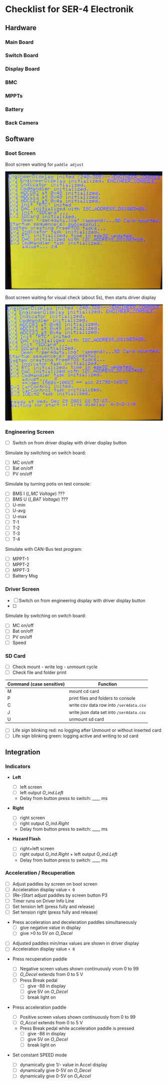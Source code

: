 # Checklist for SER-4 Electronik

## Hardware

### Main Board

### Switch Board

### Display Board

### BMC

### MPPTs

### Battery

### Back Camera

## Software

### Boot Screen

Boot screen waiting for `paddle adjust`

![phase1](assets.CHECKLIST_HW_SW/bootscreen-phase1.jpg)

Boot screen waiting for visual check (about 5s), then starts driver display

![phase2](assets.CHECKLIST_HW_SW/bootscreen-phase2.jpg)

### Engineering Screen

- [ ] Switch on from driver display with driver display button

Simulate by switching on switch board:

- [ ] MC on/off
- [ ] Bat on/off
- [ ] PV on/off

Simulate by turning potis on test console:

- [ ] BMS  I (*I_MC Voltage*) ???
- [ ] BMS U (*I_BAT Voltage*) ???
- [ ] U-min
- [ ] U-avg
- [ ] U-max
- [ ] T-1
- [ ] T-2
- [ ] T-3
- [ ] T-4

Simulate with CAN-Bus test program:

- [ ] MPPT-1
- [ ] MPPT-2
- [ ] MPPT-3
- [ ] Battery Msg

### Driver Screen

- [ ] Switch on from engineering display with driver display button
- [ ] 

Simulate by switching on switch board:

- [ ] MC on/off
- [ ] Bat on/off
- [ ] PV on/off
- [ ] Speed

### SD Card

- [ ] Check mount - write log - unmount cycle
- [ ] Check file and folder print

| Command (case sensitive) | Function                                   |
| ------------------------ | ------------------------------------------ |
| M                        | mount cd card                              |
| P                        | print files and folders to console         |
| C                        | write csv data row into `/ser4data.csv`  |
| J                        | write json data set into `/ser4data.csv` |
| U                        | unmount sd card                            |

- [ ] Life sign blinking red: no logging after Unmount or without inserted card
- [ ] Life sign blinking green: logging active and writing to sd card

## Integration

### Indicators

- **Left**

  - [ ] left screen
  - [ ] left output *O_ind.Left*

  - Delay from button press to switch: ____ ms
- **Right**

  - [ ] right screen
  - [ ] right output *O_ind.Right*

  - Delay from button press to switch: ____ ms
- **Hazard Flash**

  - [ ] right+left screen
  - [ ] right output *O_ind.Right* + left output *O_ind.Left*

  - Delay from button press to switch: ____ ms

### Acceleration / Recuperation

- [ ] Adjust paddles by screen on boot screen
- [ ] Acceleration display value `+ 0`
- [ ] (Re-)Start adjust paddles by screen button P3
- [ ] Timer runs on Driver Info Line
- [ ] Set tension left (press fully and release)
- [ ] Set tension right (press fully and release)

- Press acceleration and deceleration paddles simultaneously
  - [ ] give negative value in display
  - [ ] give >0 to 5V on *O_Decel*
- [ ] Adjusted paddles min/max values are shown in driver display
- [ ] Acceleration display value `+ 0`

- Press recuperation paddle

  - [ ] Negative screen values shown continuously vrom 0 to 99
  - [ ] *O_Decel* extends from 0 to 5 V
  - [ ] Press Break pedal
    - [ ] give -88 in display
    - [ ] give 5V on *O_Decel*
    - [ ] break light on

- Press acceleration paddle

  - [ ] Positive screen values shown continuously from 0 to 99
  - [ ] *O_Accel* extends from 0 to 5 V
  - Press Break pedal while acceleration paddle is pressed
    - [ ] give -88 in display
    - [ ] give 5V on *O_Decel*
    - [ ] break light on

- Set constant SPEED mode
  - [ ] dynamically give 1/- value in Accel display
  - [ ] dynamically give 0-5V on *O_Decel*
  - [ ] dynamically give 0-5V on *O_Accel*
